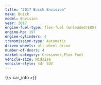 ```yaml
---
title: "2017 Buick Envision"
make: Buick
model: Envision
year: 2017
engine-fuel-type: flex-fuel (unleaded/E85)
engine-hp: 197
engine-cylinders: 4
transmission-type: Automatic
driven-wheels: all wheel drive
number-of-doors: 4
market-category: Crossover,Flex Fuel
vehicle-size: Midsize
vehicle-style: 4dr SUV
---
```


{{< car_info >}}
